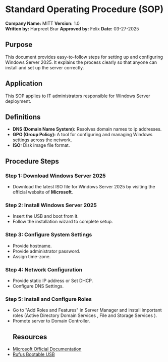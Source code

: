 # Standard Operating Procedure (SOP)
**Company Name:** MITT
**Version:** 1.0  
**Written by:** Harpreet Brar
**Approved by:** Felix
**Date:** 03-27-2025
## Purpose  
This document provides easy-to-follow steps for setting up and configuring Windows Server 2025. It explains the process clearly so that anyone can install and set up the server correctly.
## Application
This SOP applies to IT administrators responsible for Windows Server deployment.
## Definitions
- **DNS (Domain Name System):** Resolves domain names to ip addresses.
- **GPO (Group Policy):** A tool for configuring and managing Windows settings across the network.
- **ISO:** Disk image file format.
## Procedure Steps
### Step 1: Download Windows Server 2025
- Download the latest ISO file for Windows Server 2025 by visiting the official website of **Microsoft**.
### Step 2: Install Windows Server 2025
- Insert the USB and boot from it.
- Follow the installation wizard to complete setup.
### Step 3: Configure System Settings
- Provide hostname.
- Provide administrator password.
- Assign time-zone.
### Step 4: Network Configuration
- Provide static IP address or Set DHCP.
- Configure DNS Settings.
### Step 5: Install and Configure Roles
- Go to "Add Roles and Features" in Server Manager and install important roles (Active Directory Domain Services , File and Storage Services ).
- Promote server to Domain Controller.
  ## Resources
- [Microsoft Official Documentation](https://docs.microsoft.com/)
- [Rufus Bootable USB](https://rufus.ie/)

 
